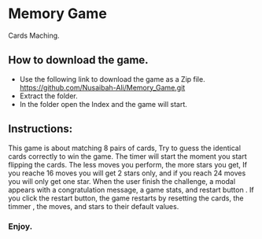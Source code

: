 # Memory Game
Cards Maching.

## How to download the game.

- Use the following link to download the game as a Zip file.
https://github.com/Nusaibah-Ali/Memory_Game.git
- Extract the folder.
- In the folder open the Index and the game will start.


## Instructions: 
This game is about matching 8 pairs of cards,
Try to guess the identical cards correctly to win the game.
The timer will start the moment you start flipping the cards.
The less moves you perform, the more stars you get, 
If you reache 16 moves you will get 2 stars only, and if you reach 24 moves you will only get one star.
When the user finish the challenge, a modal appears with a congratulation message, a game stats, and restart button .
If you click the restart button, the game restarts by resetting the cards, the timmer , the moves, and stars to their default values.

### Enjoy.
